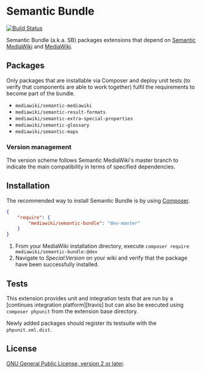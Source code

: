 # Semantic Bundle

[![Build Status](https://travis-ci.org/mwjames/SemanticBundle.svg)](https://travis-ci.org/mwjames/SemanticBundle)

Semantic Bundle (a.k.a. SB) packages extensions that depend on [Semantic MediaWiki][smw] and [MediaWiki][mw].

## Packages

Only packages that are installable via Composer and deploy unit tests (to verify that components are able to work together) fulfil the requirements to become part of the bundle.

- `mediawiki/semantic-mediawiki`
- `mediawiki/semantic-result-formats`
- `mediawiki/semantic-extra-special-properties`
- `mediawiki/semantic-glossary`
- `mediawiki/semantic-maps`

### Version management

The version scheme follows Semantic MediaWiki's master branch to indicate
the main compatibility in terms of specified dependencies.

## Installation

The recommended way to install Semantic Bundle is by using [Composer][composer].

```json
{
	"require": {
		"mediawiki/semantic-bundle": "dev-master"
	}
}
```

1. From your MediaWiki installation directory, execute
   `composer require mediawiki/semantic-bundle:@dev`
2. Navigate to _Special:Version_ on your wiki and verify that the package
   have been successfully installed.

## Tests

This extension provides unit and integration tests that are run by a [continues integration platform][travis]
but can also be executed using `composer phpunit` from the extension base directory.

Newly added packages should register its testsuite with the `phpunit.xml.dist`.

## License

[GNU General Public License, version 2 or later][gpl-licence].

[smw]: https://github.com/SemanticMediaWiki/SemanticMediaWiki/
[mw]: https://www.mediawiki.org/
[composer]: https://getcomposer.org/
[gpl-licence]: https://www.gnu.org/copyleft/gpl.html
[mw-testing]: https://www.mediawiki.org/wiki/Manual:PHP_unit_testing
